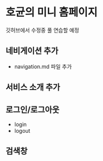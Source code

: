 # 호균의 미니 홈페이지
깃허브에서 수정중 풀 연습할 예정

## 네비게이션 추가
- navigation.md 파일 추가




## 서비스 소개 추가

## 로그인/로그아웃
- login
- logout

## 검색창

